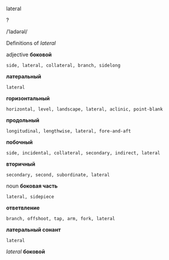 lateral

?

/ˈladərəl/

Definitions of _lateral_

adjective
**боковой**

    side, lateral, collateral, branch, sidelong
**латеральный**

    lateral
**горизонтальный**

    horizontal, level, landscape, lateral, aclinic, point-blank
**продольный**

    longitudinal, lengthwise, lateral, fore-and-aft
**побочный**

    side, incidental, collateral, secondary, indirect, lateral
**вторичный**

    secondary, second, subordinate, lateral

noun
**боковая часть**

    lateral, sidepiece
**ответвление**

    branch, offshoot, tap, arm, fork, lateral
**латеральный сонант**

    lateral

_lateral_
**боковой**